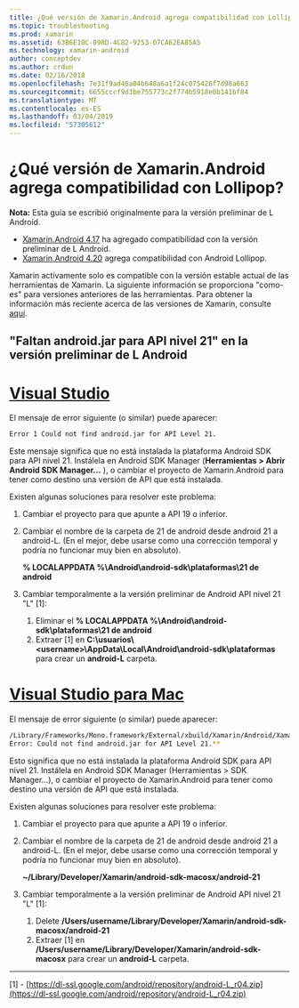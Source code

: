 ```yaml
---
title: ¿Qué versión de Xamarin.Android agrega compatibilidad con Lollipop?
ms.topic: troubleshooting
ms.prod: xamarin
ms.assetid: 63B6E10C-098D-4C82-9253-07CA62EA85A5
ms.technology: xamarin-android
author: conceptdev
ms.author: crdun
ms.date: 02/16/2018
ms.openlocfilehash: 7e31f9ad46a04b648a6a1f24c075426f7d98a663
ms.sourcegitcommit: 6655cccf9d3be755773c2f774b5918e0b141bf84
ms.translationtype: MT
ms.contentlocale: es-ES
ms.lasthandoff: 03/04/2019
ms.locfileid: "57305612"
---
```

# <a name="what-version-of-xamarinandroid-added-lollipop-support"></a>¿Qué versión de Xamarin.Android agrega compatibilidad con Lollipop?

**Nota:** Esta guía se escribió originalmente para la versión preliminar de L Android.

-   [Xamarin.Android 4.17](https://developer.xamarin.com/releases/android/xamarin.android_4/xamarin.android_4.17/) ha agregado compatibilidad con la versión preliminar de L Android.
-   [Xamarin.Android 4.20](https://developer.xamarin.com/releases/android/xamarin.android_4/xamarin.android_4.20/) agrega compatibilidad con Android Lollipop.

Xamarin activamente solo es compatible con la versión estable actual de las herramientas de Xamarin. La siguiente información se proporciona "como-es" para versiones anteriores de las herramientas. Para obtener la información más reciente acerca de las versiones de Xamarin, consulte [aquí](http://releases.xamarin.com/).

## <a name="missing-androidjar-for-api-level-21-in-android-l-preview"></a>"Faltan android.jar para API nivel 21" en la versión preliminar de L Android

# <a name="visual-studiotabwindows"></a>[Visual Studio](#tab/windows)

El mensaje de error siguiente (o similar) puede aparecer:

```cmd
Error 1 Could not find android.jar for API Level 21.
```

Este mensaje significa que no está instalada la plataforma Android SDK para API nivel 21. Instálela en Android SDK Manager (**Herramientas > Abrir Android SDK Manager...** ), o cambiar el proyecto de Xamarin.Android para tener como destino una versión de API que está instalada.

Existen algunas soluciones para resolver este problema:

1. Cambiar el proyecto para que apunte a API 19 o inferior.

2. Cambiar el nombre de la carpeta de 21 de android desde android 21 a android-L. (En el mejor, debe usarse como una corrección temporal y podría no funcionar muy bien en absoluto).

   **% LOCALAPPDATA %\\Android\\android-sdk\\plataformas\\21 de android**

3. Cambiar temporalmente a la versión preliminar de Android API nivel 21 "L" [1]:

    1.  Eliminar el **% LOCALAPPDATA %\\Android\\android-sdk\\plataformas\\21 de android** 
    2.  Extraer [1] en **C:\\usuarios\\&lt;username&gt;\\AppData\\Local\\Android\\android-sdk\\plataformas**  para crear un **android-L** carpeta.

# <a name="visual-studio-for-mactabmacos"></a>[Visual Studio para Mac](#tab/macos)

El mensaje de error siguiente (o similar) puede aparecer:

```bash
/Library/Frameworks/Mono.framework/External/xbuild/Xamarin/Android/Xamarin.Android.Common.targets: 
Error: Could not find android.jar for API Level 21.**
```

Esto significa que no está instalada la plataforma Android SDK para API nivel 21. Instálela en Android SDK Manager (Herramientas > SDK Manager...), o cambiar el proyecto de Xamarin.Android para tener como destino una versión de API que está instalada.

Existen algunas soluciones para resolver este problema:

1. Cambiar el proyecto para que apunte a API 19 o inferior.

2. Cambiar el nombre de la carpeta de 21 de android desde android 21 a android-L. (En el mejor, debe usarse como una corrección temporal y podría no funcionar muy bien en absoluto).

   **~/Library/Developer/Xamarin/android-sdk-macosx/android-21**

3. Cambiar temporalmente a la versión preliminar de Android API nivel 21 "L" [1]:

    1.  Delete **/Users/username/Library/Developer/Xamarin/android-sdk-macosx/android-21**
    2.  Extraer [1] en **/Users/username/Library/Developer/Xamarin/android-sdk-macosx** para crear un **android-L** carpeta.

-----


[1] - [https://dl-ssl.google.com/android/repository/android-L_r04.zip](https://dl-ssl.google.com/android/repository/android-L_r04.zip)
